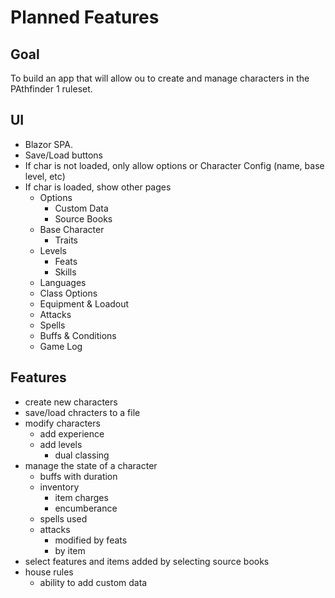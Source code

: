 # Planned Features

## Goal

To build an app that will allow ou to create and manage characters in the PAthfinder 1 ruleset.

## UI

- Blazor SPA.
- Save/Load buttons
- If char is not loaded, only allow options or Character Config (name, base level, etc)
- If char is loaded, show other pages
  - Options
    - Custom Data
    - Source Books
  - Base Character
    - Traits
  - Levels
    - Feats
    - Skills
  - Languages
  - Class Options
  - Equipment & Loadout
  - Attacks
  - Spells
  - Buffs & Conditions
  - Game Log

## Features

- create new characters
- save/load chracters to a file
- modify characters
  - add experience
  - add levels
    - dual classing
- manage the state of a character
  - buffs with duration
  - inventory
    - item charges
    - encumberance
  - spells used
  - attacks
    - modified by feats
    - by item
- select features and items added by selecting source books
- house rules
  - ability to add custom data
